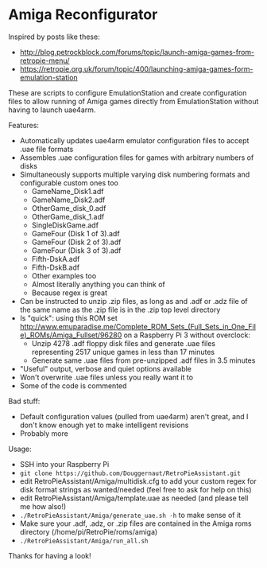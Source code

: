 # Amiga Reconfigurator

Inspired by posts like these:
* http://blog.petrockblock.com/forums/topic/launch-amiga-games-from-retropie-menu/
* https://retropie.org.uk/forum/topic/400/launching-amiga-games-form-emulation-station

These are scripts to configure EmulationStation and create configuration files to allow running of Amiga games directly from EmulationStation without having to launch uae4arm.

Features:
* Automatically updates uae4arm emulator configuration files to accept .uae file formats
* Assembles .uae configuration files for games with arbitrary numbers of disks
* Simultaneously supports multiple varying disk numbering formats and configurable custom ones too
  * GameName_Disk1.adf
  * GameName_Disk2.adf
  * OtherGame_disk_0.adf
  * OtherGame_disk_1.adf
  * SingleDiskGame.adf
  * GameFour (Disk 1 of 3).adf
  * GameFour (Disk 2 of 3).adf
  * GameFour (Disk 3 of 3).adf
  * Fifth-DskA.adf
  * Fifth-DskB.adf
  * Other examples too
  * Almost literally anything you can think of
  * Because regex is great
* Can be instructed to unzip .zip files, as long as and .adf or .adz file of the same name as the .zip file is in the .zip top level directory
* Is "quick": using this ROM set http://www.emuparadise.me/Complete_ROM_Sets_(Full_Sets_in_One_File)_ROMs/Amiga_Fullset/96280 on a Raspberry Pi 3 without overclock:
  * Unzip 4278 .adf floppy disk files and generate .uae files representing 2517 unique games in less than 17 minutes
  * Generate same .uae files from pre-unzipped .adf files in 3.5 minutes
* "Useful" output, verbose and quiet options available
* Won't overwrite .uae files unless you really want it to
* Some of the code is commented

Bad stuff:
* Default configuration values (pulled from uae4arm) aren't great, and I don't know enough yet to make intelligent revisions
* Probably more

Usage:
* SSH into your Raspberry Pi
* `git clone https://github.com/Douggernaut/RetroPieAssistant.git`
* edit RetroPieAssistant/Amiga/multidisk.cfg to add your custom regex for disk format strings as wanted/needed (feel free to ask for help on this)
* edit RetroPieAssistant/Amiga/template.uae as needed (and please tell me how also!)
* `./RetroPieAssistant/Amiga/generate_uae.sh -h` to make sense of it
* Make sure your .adf, .adz, or .zip files are contained in the Amiga roms directory (/home/pi/RetroPie/roms/amiga)
* `./RetroPieAssistant/Amiga/run_all.sh`

Thanks for having a look!
